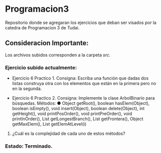 # Programacion3
Repositorio donde se agregaran los ejercicios que deban ser visados por la catedra de Programacion 3 de Tudai.
## Consideracion Importante:
Los archivos subidos corresponden a la carpeta *src*. 
### Ejercicio subido actualmente:
* Ejercicio 6 Practico 1. Consigna: Escriba una función que dadas dos listas construya otra con los elementos que están en la
primera pero no en la segunda.

* Ejercicio 6 Practico 2. Consigna: Implemente la clase ArbolBinario para búsquedas.
Métodos:
● Object getRoot(), boolean hasElem(Object), boolean isEmpty(), void insert(Object),
boolean delete(Object), int getHeight(), void printPosOrder(), void printPreOrder(),
void printInOrder(), List getLongestBranch(), List getFrontera(), Object getMaxElem(),
List getElemAtLevel(i)
1. ¿Cuál es la complejidad de cada uno de estos métodos?

### Estado: Terminado.
